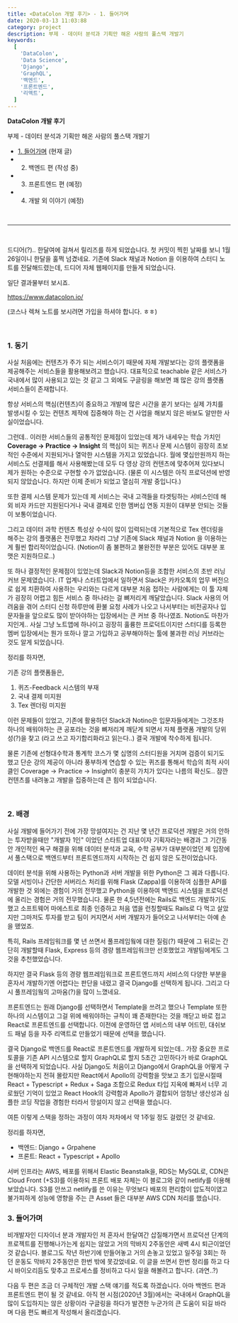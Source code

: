 ```yaml
---
title: <DataColon 개발 후기> - 1. 들어가며
date: 2020-03-13 11:03:88
category: project
description: 부제 - 데이터 분석과 기획만 해온 사람의 풀스택 개발기
keywords:
  [
    'DataColon',
    'Data Science',
    'Django',
    'GraphQL',
    '백엔드',
    '프론트엔드',
    '리액트',
  ]
---
```


**DataColon 개발 후기**

부제 - 데이터 분석과 기획만 해온 사람의 풀스택 개발기

- [1. 들어가며](http://flowkater.io/project/datacolonio-review-1/) (현재 글)
- 2. 백엔드 편 (작성 중)
- 3. 프론트엔드 편 (예정)
- 4. 개발 외 이야기 (예정)

<br />

---

<br />

드디어(?).. 한달여에 걸쳐서 릴리즈를 하게 되었습니다. 첫 커밋이 찍힌 날짜를 보니 1월 26일이니 한달을 훌쩍 넘겼네요.
기존에 Slack 채널과 Notion 을 이용하여 스터디 노트를 전달해드렸는데, 드디어 자체 웹페이지를 만들게 되었습니다.

일단 결과물부터 보시죠.

<a href="https://www.datacolon.io/" target="_blank">https://www.datacolon.io/</a>

(코스나 렉쳐 노트를 보시려면 가입을 하셔야 합니다. ㅎㅎ)

<br />

### 1. 동기

사실 처음에는 컨텐츠가 주가 되는 서비스이기 때문에 자체 개발보다는 강의 플랫폼을 제공해주는 서비스들을 활용해보려고 했습니다. 대표적으로 teachable 같은 서비스가 국내에서 많이 사용되고 있는 것 같고 그 외에도 구글링을 해보면 꽤 많은 강의 플랫폼 서비스들이 존재합니다.

항상 서비스의 핵심(컨텐츠)이 중요하고 개발에 많은 시간을 쏟기 보다는 실제 가치를 발생시킬 수 있는 컨텐츠 제작에 집중해야 하는 건 사업을 해보지 않은 바보도 알만한 사실이었습니다.

그런데.. 이러한 서비스들의 공통적인 문제점이 있었는데 제가 내세우는 학습 가치인 **Coverage -> Practice -> Insight** 의 핵심이 되는 퀴즈나 문제 시스템이 굉장히 초보적인 수준에서 지원되거나 열악한 시스템을 가지고 있었습니다. 월에 몇십만원까지 하는 서비스도 선결제를 해서 사용해봤는데 모두 다 영상 강의 컨텐츠에 맞추어져 있다보니 제가 원하는 수준으로 구현할 수가 없었습니다. (물론 이 시스템은 아직 프로덕션에 반영되지 않았습니다. 하지만 이제 준비가 되었고 열심히 개발 중입니다.)

또한 결제 시스템 문제가 있는데 제 서비스는 국내 고객들을 타겟팅하는 서비스인데 해외 비자 카드만 지원된다거나 국내 결제로 인한 멤버십 연동 지원이 대부분 안되는 것들이 보통이었습니다.

그리고 데이터 과학 컨텐츠 특성상 수식이 많이 입력되는데 기본적으로 Tex 렌더링을 해주는 강의 플랫폼은 전무했고 차라리 그냥 기존에 Slack 채널과 Notion 을 이용하는게 훨씬 합리적이었습니다. (Notion이 좀 불편하고 불완전한 부분은 있어도 대부분 포맷은 지원하므로..)

또 하나 결정적인 문제점이 있었는데 Slack과 Notion등을 조합한 서비스의 초반 러닝 커브 문제였습니다. IT 업계나 스타트업에서 일하면서 Slack은 카카오톡의 업무 버전으로 쉽게 치환하여 사용하는 우리와는 다르게 대부분 처음 접하는 사람에게는 이 툴 자체가 굉장히 어렵고 힘든 서비스 중 하나라는 걸 뼈저리게 깨달았습니다. Slack 사용의 어려움을 겪어 스터디 신청 하루만에 환불 요청 사례가 나오고 나서부터는 비전공자나 입문자들을 앞으로도 많이 받아야하는 입장에서는 큰 커브 중 하나였죠. Notion도 마찬가지인게.. 사실 그냥 노트앱에 하나이고 굉장히 훌륭한 프로덕트이지만 스터디를 등록한 멤버 입장에서는 뭔가 또하나 깔고 가입하고 공부해야하는 툴에 불과한 러닝 커브라는 것도 알게 되었습니다.

정리를 하자면,

기존 강의 플랫폼들은,

1. 퀴즈-Feedback 시스템의 부재
2. 국내 결제 미지원
3. Tex 렌더링 미지원

이런 문제들이 있었고, 기존에 활용하던 Slack과 Notino은 입문자들에게는 그것조차 하나의 배워야하는 큰 공포라는 것을 뼈저리게 깨닫게 되면서 자체 플랫폼 개발의 당위성(?)을 찾고 (라고 쓰고 자기합리화라고 읽는다..) 결국 개발에 착수하게 됩니다.

물론 기존에 선형대수학과 통계학 코스가 몇 십명의 스터디원을 거치며 검증이 되기도 했고 단순 강의 제공이 아니라 풍부하게 연습할 수 있는 퀴즈를 통해서 학습의 최적 사이클인 Coverage -> Practice -> Insight이 충분히 가치가 있다는 나름의 확신도.. 잠깐 컨텐츠를 내려놓고 개발을 집중하는데 큰 힘이 되었습니다.

<br />

### 2. 배경

사실 개발에 들어가기 전에 가장 망설여지는 건 지난 몇 년간 프로덕션 개발은 거의 안하는 투자받을때만 "개발자 1인" 이었던 스타트업 대표이자 기획자라는 배경과 그 기간동안 개인적인 욕구 해결을 위해 데이터 분석과 교육, 수학 공부가 대부분이었던 제 입장에서 풀스택으로 백엔드부터 프론트엔드까지 시작하는 건 쉽지 않은 도전이었습니다.

데이터 분석을 위해 사용하는 Python과 서버 개발을 위한 Python은 그 궤과 다릅니다. 모델 서빙이나 간단한 서버리스 처리를 위해 Flask (Zappa)를 이용하여 심플한 API를 개발한 것 외에는 경험이 거의 전무했고 Python을 이용하여 백엔드 시스템을 프로덕션에 올리는 경험은 거의 전무했습니다. 물론 한 4,5년전에는 Rails로 백엔드 개발하기도 했고 소프트웨어 마에스트로 최종 인증하고 처음 앱을 런칭할때도 Rails로 다 먹고 살았지만 그마저도 투자를 받고 팀이 커지면서 서버 개발자가 들어오고 나서부터는 아예 손을 똈었죠.

특히, Rails 프레임워크를 몇 년 쓰면서 풀프레임웤에 대한 질림(?) 때문에 그 뒤로는 간단히 개발할때 Flask, Express 등의 경량 웹프레임워크만 선호했었고 개발팀에게도 그것을 추천했었습니다.

하지만 결국 Flask 등의 경량 웹프레임워크로 프론트엔드까지 서비스의 다양한 부분을 혼자서 개발하기엔 어렵다는 판단을 내렸고 결국 Django를 선택하게 됩니다. 그리고 다시 풀프레임웤의 고마움(?)을 많이 느꼈네요.

프론트엔드는 원래 Django를 선택하면서 Template을 쓰려고 했으나 Template 또한 하나의 시스템이고 그걸 위에 배워야하는 규칙이 꽤 존재한다는 것을 깨닫고 바로 접고 React로 프론트엔드를 선택합니다. 이전에 운영하던 앱 서비스의 내부 어드민, 대쉬보드 패널 등을 자주 리액트로 만들었기 때문에 선택을 했습니다.

결국 Django로 백엔드를 React로 프론트엔드를 개발하게 되었는데.. 가장 중요한 프로토콜을 기존 API 시스템으로 할지 GraphQL로 할지 5초간 고민하다가 바로 GraphQL을 선택하게 되었습니다. 사실 Django도 처음이고 Django에서 GraphQL을 어떻게 구현해야하는지 전혀 몰랐지만 React에서 Apollo의 강력함을 맛보고 초기 입문시절때 React + Typescript + Redux + Saga 조합으로 Redux 타입 지옥에 빠져서 너무 괴로웠던 기억이 있었고 React Hook의 강력함과 Apollo가 결합되어 엄청난 생산성과 심플한 코딩 작업을 경험한 터라서 망설이지 않고 선택을 했습니다.

여튼 이렇게 스택을 정하는 과정이 여차 저차에서 약 1주일 정도 걸렸던 것 같네요.

정리를 하자면,

- 백엔드: Django + Grpahene
- 프론트: React + Typescript + Apollo

서버 인프라는 AWS, 배포를 위해서 Elastic Beanstalk을, RDS는 MySQL로, CDN은 Cloud Front (+S3)를 이용하되 프론트 배포 자체는 이 블로그와 같이 netlify를 이용해보았습니다. S3를 안쓰고 netlify를 쓴 이유는 무엇보다 배포의 편리함이 압도적이였고 불가피하게 성능에 영향을 주는 큰 Asset 들은 대부분 AWS CDN 처리를 했습니다.

### 3. 들어가며

비개발자인 디자이너 분과 개발자인 저 혼자서 한달여간 삽질해가면서 프로덕션 단계의 프로젝트를 진행해나가는게 쉽지는 않았고 거의 막바지 2주동안은 새벽 4시 퇴근이었던 것 같습니다. 블로그도 작년 하반기에 만들어놓고 거의 손놓고 있었고 일주일 3회는 하던 운동도 막바지 2주동안은 한번 밖에 못갔었네요. 이 글을 쓰면서 한번 정리를 하고 다시 바이오리듬도 맞추고 프로세스를 정비하고 다시 일을 해볼려고 합니다. (과연..?)

다음 두 편은 조금 더 구체적인 개발 스택 얘기를 적도록 하겠습니다. 아마 백엔드 편과 프론트엔드 편이 될 것 같네요. 아직 현 시점(2020년 3월)에서는 국내에서 GraphQL을 많이 도입하지는 않은 상황이라 구글링을 하다가 발견한 누군가의 큰 도움이 되길 바라며 다음 편도 빠르게 작성해서 올리겠습니다.
